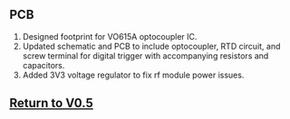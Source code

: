 ## PCB
1. Designed footprint for VO615A optocoupler IC.
2. Updated schematic and PCB to include optocoupler, RTD circuit, and screw terminal for digital trigger with accompanying resistors and capacitors.
3. Added 3V3 voltage regulator to fix rf module power issues.

## [Return to V0.5](https://github.com/ARTS-Laboratory/Solar-Charged-UAV-deployable-Penetrometer-System-for-Fault-Detection-of-Geological-Structures/tree/main/hardware_design/V0.0/V0.4)











